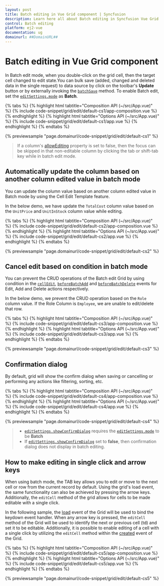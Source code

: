 ```yaml
---
layout: post
title: Batch editing in Vue Grid component | Syncfusion
description: Learn here all about Batch editing in Syncfusion Vue Grid component of Syncfusion Essential JS 2 and more.
control: Batch editing 
platform: ej2-vue
documentation: ug
domainurl: ##DomainURL##
---
```


# Batch editing in Vue Grid component

In Batch edit mode, when you double-click on the grid cell, then the target cell changed to edit state.You can bulk save (added, changed and deleted data in the single request) to data source by click on the toolbar's **Update** button or by externally invoking the [`batchSave`](https://ej2.syncfusion.com/vue/documentation/api/grid/edit/#batchsave) method. To enable Batch edit, set the [`editSettings.mode`](https://ej2.syncfusion.com/vue/documentation/api/grid/editSettings/#mode) as **Batch**.

{% tabs %}
{% highlight html tabtitle="Composition API (~/src/App.vue)" %}
{% include code-snippet/grid/edit/default-cs1/app-composition.vue %}
{% endhighlight %}
{% highlight html tabtitle="Options API (~/src/App.vue)" %}
{% include code-snippet/grid/edit/default-cs1/app.vue %}
{% endhighlight %}
{% endtabs %}
        
{% previewsample "page.domainurl/code-snippet/grid/edit/default-cs1" %}

> If a column's [allowEditing](https://ej2.syncfusion.com/vue/documentation/api/grid/column/#allowediting) property is set to false, then the focus can be skipped in that non-editable column by clicking the tab or shift-tab key while in batch edit mode.

## Automatically update the column based on another column edited value in batch mode

You can update the column value based on another column edited value in Batch mode by using the Cell Edit Template feature.

In the below demo, we have update the `TotalCost` column value based on the `UnitPrice` and `UnitInStock` column value while editing.

{% tabs %}
{% highlight html tabtitle="Composition API (~/src/App.vue)" %}
{% include code-snippet/grid/edit/default-cs2/app-composition.vue %}
{% endhighlight %}
{% highlight html tabtitle="Options API (~/src/App.vue)" %}
{% include code-snippet/grid/edit/default-cs2/app.vue %}
{% endhighlight %}
{% endtabs %}
        
{% previewsample "page.domainurl/code-snippet/grid/edit/default-cs2" %}

## Cancel edit based on condition in batch mode

You can prevent the CRUD operations of the Batch edit Grid by using condition in the [`cellEdit`](https://ej2.syncfusion.com/vue/documentation/api/grid/#cellEdit), [`beforeBatchAdd`](https://ej2.syncfusion.com/vue/documentation/api/grid/#beforeBatchAdd) and [`beforeBatchDelete`](https://ej2.syncfusion.com/vue/documentation/api/grid/#beforeBatchDelete) events for Edit, Add and Delete actions respectively.

In the below demo, we prevent the CRUD operation based on the `Role` column value. If the Role Column is `Employee`, we are unable to edit/delete that row.

{% tabs %}
{% highlight html tabtitle="Composition API (~/src/App.vue)" %}
{% include code-snippet/grid/edit/default-cs3/app-composition.vue %}
{% endhighlight %}
{% highlight html tabtitle="Options API (~/src/App.vue)" %}
{% include code-snippet/grid/edit/default-cs3/app.vue %}
{% endhighlight %}
{% endtabs %}
        
{% previewsample "page.domainurl/code-snippet/grid/edit/default-cs3" %}

## Confirmation dialog

By default, grid will show the confirm dialog when saving or cancelling or performing any actions like filtering, sorting, etc.

{% tabs %}
{% highlight html tabtitle="Composition API (~/src/App.vue)" %}
{% include code-snippet/grid/edit/default-cs4/app-composition.vue %}
{% endhighlight %}
{% highlight html tabtitle="Options API (~/src/App.vue)" %}
{% include code-snippet/grid/edit/default-cs4/app.vue %}
{% endhighlight %}
{% endtabs %}
        
{% previewsample "page.domainurl/code-snippet/grid/edit/default-cs4" %}

> * [`editSettings.showConfirmDialog`](https://ej2.syncfusion.com/vue/documentation/api/grid/editSettings/#showconfirmdialog) requires the [`editSettings.mode`](https://ej2.syncfusion.com/vue/documentation/api/grid/editSettings/#mode) to be **Batch**
> * If [`editSettings.showConfirmDialog`](https://ej2.syncfusion.com/vue/documentation/api/grid/editSettings/#showconfirmdialog) set to **false**, then confirmation dialog does not display in batch editing.

## How to make editing in single click and arrow keys

When using batch mode, the TAB key allows you to edit or move to the next cell or row from the current record by default. Using the grid's load event, the same functionality can also be achieved by pressing the arrow keys. Additionally, the `editCell` method of the grid allows for cells to be made editable with a single click.

In the following sample, the [load](https://ej2.syncfusion.com/vue/documentation/api/grid/#load) event of the Grid will be used to bind the keydown event handler. When any arrow key is pressed, the `editCell` method of the Grid will be used to identify the next or previous cell (td) and set it to be editable. Additionally, it is possible to enable editing of a cell with a single click by utilizing the `editCell` method within the [created](https://ej2.syncfusion.com/vue/documentation/api/grid/#created) event of the Grid.

{% tabs %}
{% highlight html tabtitle="Composition API (~/src/App.vue)" %}
{% include code-snippet/grid/edit/default-cs5/app-composition.vue %}
{% endhighlight %}
{% highlight html tabtitle="Options API (~/src/App.vue)" %}
{% include code-snippet/grid/edit/default-cs5/app.vue %}
{% endhighlight %}
{% endtabs %}
        
{% previewsample "page.domainurl/code-snippet/grid/edit/default-cs5" %}